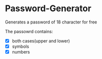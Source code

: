 # Password-Generator
Generates a password of 18 character for free

The passowrd contains:
- [x] both cases(upper and lower)
- [x] symbols
- [x] numbers
